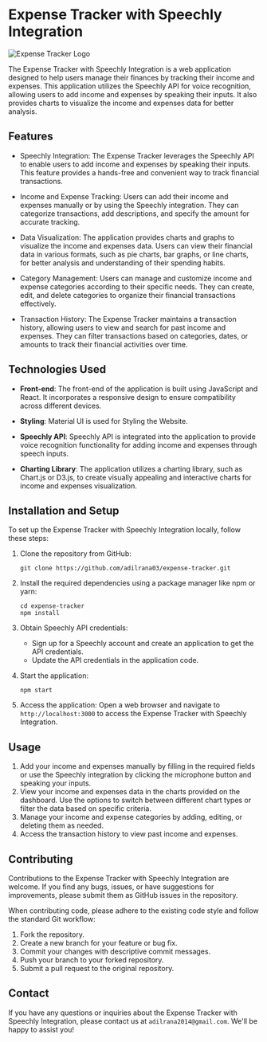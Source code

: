 # Expense Tracker with Speechly Integration

![Expense Tracker Logo](expense-tracker-logo.png)

The Expense Tracker with Speechly Integration is a web application designed to help users manage their finances by tracking their income and expenses. This application utilizes the Speechly API for voice recognition, allowing users to add income and expenses by speaking their inputs. It also provides charts to visualize the income and expenses data for better analysis.

## Features

- Speechly Integration: The Expense Tracker leverages the Speechly API to enable users to add income and expenses by speaking their inputs. This feature provides a hands-free and convenient way to track financial transactions.

- Income and Expense Tracking: Users can add their income and expenses manually or by using the Speechly integration. They can categorize transactions, add descriptions, and specify the amount for accurate tracking.

- Data Visualization: The application provides charts and graphs to visualize the income and expenses data. Users can view their financial data in various formats, such as pie charts, bar graphs, or line charts, for better analysis and understanding of their spending habits.

- Category Management: Users can manage and customize income and expense categories according to their specific needs. They can create, edit, and delete categories to organize their financial transactions effectively.

- Transaction History: The Expense Tracker maintains a transaction history, allowing users to view and search for past income and expenses. They can filter transactions based on categories, dates, or amounts to track their financial activities over time.

## Technologies Used

- **Front-end**: The front-end of the application is built using JavaScript and React. It incorporates a responsive design to ensure compatibility across different devices.

- **Styling**: Material UI is used for Styling the Website.

- **Speechly API**: Speechly API is integrated into the application to provide voice recognition functionality for adding income and expenses through speech inputs.

- **Charting Library**: The application utilizes a charting library, such as Chart.js or D3.js, to create visually appealing and interactive charts for income and expenses visualization.


## Installation and Setup

To set up the Expense Tracker with Speechly Integration locally, follow these steps:

1. Clone the repository from GitHub:
   ```
   git clone https://github.com/adilrana03/expense-tracker.git
   ```

2. Install the required dependencies using a package manager like npm or yarn:
   ```
   cd expense-tracker
   npm install
   ```
   
4. Obtain Speechly API credentials:
   - Sign up for a Speechly account and create an application to get the API credentials.
   - Update the API credentials in the application code.

5. Start the application:
   ```
   npm start
   ```

6. Access the application:
   Open a web browser and navigate to `http://localhost:3000` to access the Expense Tracker with Speechly Integration.

## Usage

1. Add your income and expenses manually by filling in the required fields or use the Speechly integration by clicking the microphone button and speaking your inputs.
2. View your income and expenses data in the charts provided on the dashboard. Use the options to switch between different chart types or filter the data based on specific criteria.
3. Manage your income and expense categories by adding, editing, or deleting them as needed.
4. Access the transaction history to view past income and expenses.

## Contributing

Contributions to the Expense Tracker with Speechly Integration are welcome. If you find any bugs, issues, or have suggestions for improvements, please submit them as GitHub issues in the repository.

When contributing code, please adhere to the existing code style and follow the standard Git workflow:

1. Fork the repository.
2. Create a new branch for your feature or bug fix.
3. Commit your changes with descriptive commit messages.
4. Push your branch to your forked repository.
5. Submit a pull request to the original repository.


## Contact

If you have any questions or inquiries about the Expense Tracker with Speechly Integration, please contact us at `adilrana2014@gmail.com`. We'll be happy to assist you!
